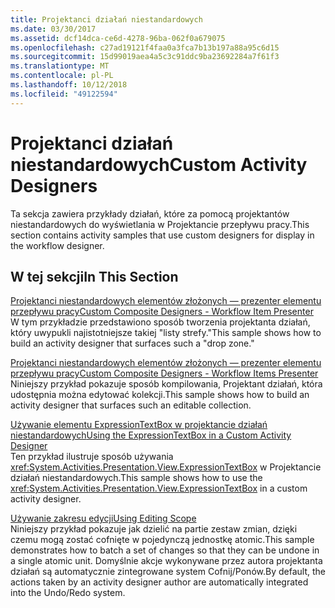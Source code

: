 ```yaml
---
title: Projektanci działań niestandardowych
ms.date: 03/30/2017
ms.assetid: dcf14dca-ce6d-4278-96ba-062f0a679075
ms.openlocfilehash: c27ad19121f4faa0a3fca7b13b197a88a95c6d15
ms.sourcegitcommit: 15d99019aea4a5c3c91ddc9ba23692284a7f61f3
ms.translationtype: MT
ms.contentlocale: pl-PL
ms.lasthandoff: 10/12/2018
ms.locfileid: "49122594"
---
```

# <a name="custom-activity-designers"></a><span data-ttu-id="3b8b9-102">Projektanci działań niestandardowych</span><span class="sxs-lookup"><span data-stu-id="3b8b9-102">Custom Activity Designers</span></span>
<span data-ttu-id="3b8b9-103">Ta sekcja zawiera przykłady działań, które za pomocą projektantów niestandardowych do wyświetlania w Projektancie przepływu pracy.</span><span class="sxs-lookup"><span data-stu-id="3b8b9-103">This section contains activity samples that use custom designers for display in the workflow designer.</span></span>  
  
## <a name="in-this-section"></a><span data-ttu-id="3b8b9-104">W tej sekcji</span><span class="sxs-lookup"><span data-stu-id="3b8b9-104">In This Section</span></span>  
 [<span data-ttu-id="3b8b9-105">Projektanci niestandardowych elementów złożonych — prezenter elementu przepływu pracy</span><span class="sxs-lookup"><span data-stu-id="3b8b9-105">Custom Composite Designers - Workflow Item Presenter</span></span>](../../../../docs/framework/windows-workflow-foundation/samples/custom-composite-designers-workflow-item-presenter.md)  
 <span data-ttu-id="3b8b9-106">W tym przykładzie przedstawiono sposób tworzenia projektanta działań, który uwypukli najistotniejsze takiej "listy strefy."</span><span class="sxs-lookup"><span data-stu-id="3b8b9-106">This sample shows how to build an activity designer that surfaces such a "drop zone."</span></span>  
  
 [<span data-ttu-id="3b8b9-107">Projektanci niestandardowych elementów złożonych — prezenter elementu przepływu pracy</span><span class="sxs-lookup"><span data-stu-id="3b8b9-107">Custom Composite Designers - Workflow Items Presenter</span></span>](../../../../docs/framework/windows-workflow-foundation/samples/custom-composite-designers-workflow-items-presenter.md)  
 <span data-ttu-id="3b8b9-108">Niniejszy przykład pokazuje sposób kompilowania, Projektant działań, która udostępnia można edytować kolekcji.</span><span class="sxs-lookup"><span data-stu-id="3b8b9-108">This sample shows how to build an activity designer that surfaces such an editable collection.</span></span>  
  
 [<span data-ttu-id="3b8b9-109">Używanie elementu ExpressionTextBox w projektancie działań niestandardowych</span><span class="sxs-lookup"><span data-stu-id="3b8b9-109">Using the ExpressionTextBox in a Custom Activity Designer</span></span>](../../../../docs/framework/windows-workflow-foundation/samples/using-the-expressiontextbox-in-a-custom-activity-designer.md)  
 <span data-ttu-id="3b8b9-110">Ten przykład ilustruje sposób używania <xref:System.Activities.Presentation.View.ExpressionTextBox> w Projektancie działań niestandardowych.</span><span class="sxs-lookup"><span data-stu-id="3b8b9-110">This sample shows how to use the <xref:System.Activities.Presentation.View.ExpressionTextBox> in a custom activity designer.</span></span>  
  
 [<span data-ttu-id="3b8b9-111">Używanie zakresu edycji</span><span class="sxs-lookup"><span data-stu-id="3b8b9-111">Using Editing Scope</span></span>](../../../../docs/framework/windows-workflow-foundation/samples/using-editing-scope.md)  
 <span data-ttu-id="3b8b9-112">Niniejszy przykład pokazuje jak dzielić na partie zestaw zmian, dzięki czemu mogą zostać cofnięte w pojedynczą jednostkę atomic.</span><span class="sxs-lookup"><span data-stu-id="3b8b9-112">This sample demonstrates how to batch a set of changes so that they can be undone in a single atomic unit.</span></span> <span data-ttu-id="3b8b9-113">Domyślnie akcje wykonywane przez autora projektanta działań są automatycznie zintegrowane system Cofnij/Ponów.</span><span class="sxs-lookup"><span data-stu-id="3b8b9-113">By default, the actions taken by an activity designer author are automatically integrated into the Undo/Redo system.</span></span>
